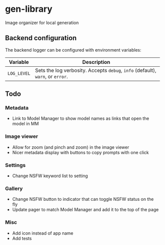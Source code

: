 # gen-library
Image organizer for local generation

## Backend configuration

The backend logger can be configured with environment variables:

| Variable   | Description                                            |
|------------|--------------------------------------------------------|
| `LOG_LEVEL` | Sets the log verbosity. Accepts `debug`, `info` (default), `warn`, or `error`. |

## Todo

### Metadata
- Link to Model Manager to show model names as links that open the model in MM

### Image viewer
- Allow for zoom (and pinch and zoom) in the image viewer
- Nicer metadata display with buttons to copy prompts with one click

### Settings
- Change NSFW keyword list to setting

### Gallery
- Change NSFW button to indicator that can toggle NSFW status on the fly
- Update pager to match Model Manager and add it to the top of the page

### Misc
- Add icon instead of app name
- Add tests
